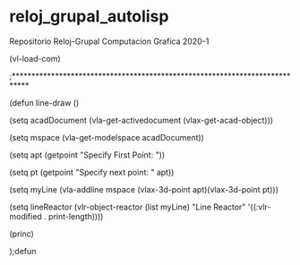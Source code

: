 # reloj_grupal_autolisp
Repositorio Reloj-Grupal Computacion Grafica 2020-1

(vl-load-com)

;****************************************************************************

(defun line-draw ()

(setq acadDocument (vla-get-activedocument (vlax-get-acad-object)))

(setq mspace (vla-get-modelspace acadDocument))

(setq apt (getpoint "Specify First Point: "))

(setq pt (getpoint "Specify next point: " apt))

(setq myLine (vla-addline mspace (vlax-3d-point apt)(vlax-3d-point pt)))

(setq lineReactor (vlr-object-reactor (list myLine)
"Line Reactor" '((:vlr-modified . print-length))))

(princ)

);defun
